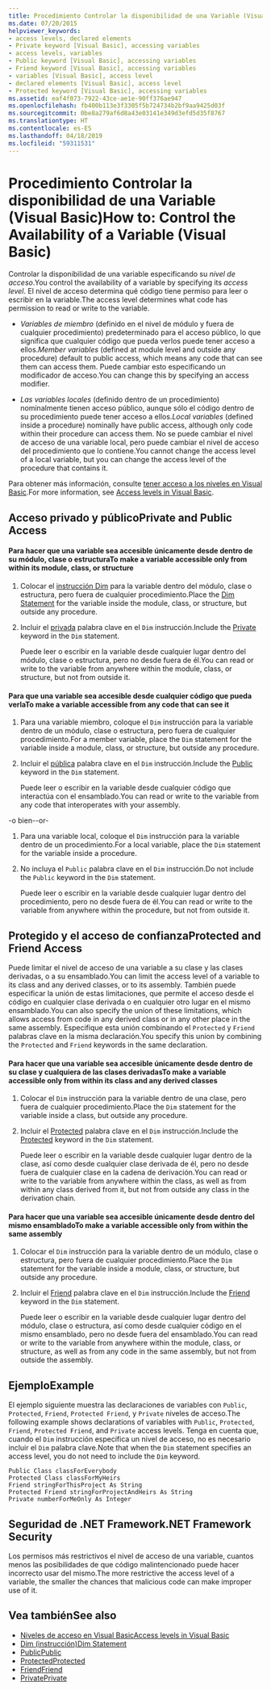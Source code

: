 ```yaml
---
title: Procedimiento Controlar la disponibilidad de una Variable (Visual Basic)
ms.date: 07/20/2015
helpviewer_keywords:
- access levels, declared elements
- Private keyword [Visual Basic], accessing variables
- access levels, variables
- Public keyword [Visual Basic], accessing variables
- Friend keyword [Visual Basic], accessing variables
- variables [Visual Basic], access level
- declared elements [Visual Basic], access level
- Protected keyword [Visual Basic], accessing variables
ms.assetid: eaf4f073-7922-43ce-ae1e-90ff376ae947
ms.openlocfilehash: fb400b113e3f3305f5b724734b2bf9aa9425d03f
ms.sourcegitcommit: 0be8a279af6d8a43e03141e349d3efd5d35f8767
ms.translationtype: HT
ms.contentlocale: es-ES
ms.lasthandoff: 04/18/2019
ms.locfileid: "59311531"
---
```

# <a name="how-to-control-the-availability-of-a-variable-visual-basic"></a><span data-ttu-id="421ff-102">Procedimiento Controlar la disponibilidad de una Variable (Visual Basic)</span><span class="sxs-lookup"><span data-stu-id="421ff-102">How to: Control the Availability of a Variable (Visual Basic)</span></span>
<span data-ttu-id="421ff-103">Controlar la disponibilidad de una variable especificando su *nivel de acceso*.</span><span class="sxs-lookup"><span data-stu-id="421ff-103">You control the availability of a variable by specifying its *access level*.</span></span> <span data-ttu-id="421ff-104">El nivel de acceso determina qué código tiene permiso para leer o escribir en la variable.</span><span class="sxs-lookup"><span data-stu-id="421ff-104">The access level determines what code has permission to read or write to the variable.</span></span>  
  
-   <span data-ttu-id="421ff-105">*Variables de miembro* (definido en el nivel de módulo y fuera de cualquier procedimiento) predeterminado para el acceso público, lo que significa que cualquier código que pueda verlos puede tener acceso a ellos.</span><span class="sxs-lookup"><span data-stu-id="421ff-105">*Member variables* (defined at module level and outside any procedure) default to public access, which means any code that can see them can access them.</span></span> <span data-ttu-id="421ff-106">Puede cambiar esto especificando un modificador de acceso.</span><span class="sxs-lookup"><span data-stu-id="421ff-106">You can change this by specifying an access modifier.</span></span>  
  
-   <span data-ttu-id="421ff-107">*Las variables locales* (definido dentro de un procedimiento) nominalmente tienen acceso público, aunque sólo el código dentro de su procedimiento puede tener acceso a ellos.</span><span class="sxs-lookup"><span data-stu-id="421ff-107">*Local variables* (defined inside a procedure) nominally have public access, although only code within their procedure can access them.</span></span> <span data-ttu-id="421ff-108">No se puede cambiar el nivel de acceso de una variable local, pero puede cambiar el nivel de acceso del procedimiento que lo contiene.</span><span class="sxs-lookup"><span data-stu-id="421ff-108">You cannot change the access level of a local variable, but you can change the access level of the procedure that contains it.</span></span>  
  
 <span data-ttu-id="421ff-109">Para obtener más información, consulte [tener acceso a los niveles en Visual Basic](../../../../visual-basic/programming-guide/language-features/declared-elements/access-levels.md).</span><span class="sxs-lookup"><span data-stu-id="421ff-109">For more information, see [Access levels in Visual Basic](../../../../visual-basic/programming-guide/language-features/declared-elements/access-levels.md).</span></span>  
  
## <a name="private-and-public-access"></a><span data-ttu-id="421ff-110">Acceso privado y público</span><span class="sxs-lookup"><span data-stu-id="421ff-110">Private and Public Access</span></span>  
  
#### <a name="to-make-a-variable-accessible-only-from-within-its-module-class-or-structure"></a><span data-ttu-id="421ff-111">Para hacer que una variable sea accesible únicamente desde dentro de su módulo, clase o estructura</span><span class="sxs-lookup"><span data-stu-id="421ff-111">To make a variable accessible only from within its module, class, or structure</span></span>  
  
1. <span data-ttu-id="421ff-112">Colocar el [instrucción Dim](../../../../visual-basic/language-reference/statements/dim-statement.md) para la variable dentro del módulo, clase o estructura, pero fuera de cualquier procedimiento.</span><span class="sxs-lookup"><span data-stu-id="421ff-112">Place the [Dim Statement](../../../../visual-basic/language-reference/statements/dim-statement.md) for the variable inside the module, class, or structure, but outside any procedure.</span></span>  
  
2. <span data-ttu-id="421ff-113">Incluir el [privada](../../../../visual-basic/language-reference/modifiers/private.md) palabra clave en el `Dim` instrucción.</span><span class="sxs-lookup"><span data-stu-id="421ff-113">Include the [Private](../../../../visual-basic/language-reference/modifiers/private.md) keyword in the `Dim` statement.</span></span>  
  
     <span data-ttu-id="421ff-114">Puede leer o escribir en la variable desde cualquier lugar dentro del módulo, clase o estructura, pero no desde fuera de él.</span><span class="sxs-lookup"><span data-stu-id="421ff-114">You can read or write to the variable from anywhere within the module, class, or structure, but not from outside it.</span></span>  
  
#### <a name="to-make-a-variable-accessible-from-any-code-that-can-see-it"></a><span data-ttu-id="421ff-115">Para que una variable sea accesible desde cualquier código que pueda verla</span><span class="sxs-lookup"><span data-stu-id="421ff-115">To make a variable accessible from any code that can see it</span></span>  
  
1. <span data-ttu-id="421ff-116">Para una variable miembro, coloque el `Dim` instrucción para la variable dentro de un módulo, clase o estructura, pero fuera de cualquier procedimiento.</span><span class="sxs-lookup"><span data-stu-id="421ff-116">For a member variable, place the `Dim` statement for the variable inside a module, class, or structure, but outside any procedure.</span></span>  
  
2. <span data-ttu-id="421ff-117">Incluir el [pública](../../../../visual-basic/language-reference/modifiers/public.md) palabra clave en el `Dim` instrucción.</span><span class="sxs-lookup"><span data-stu-id="421ff-117">Include the [Public](../../../../visual-basic/language-reference/modifiers/public.md) keyword in the `Dim` statement.</span></span>  
  
     <span data-ttu-id="421ff-118">Puede leer o escribir en la variable desde cualquier código que interactúa con el ensamblado.</span><span class="sxs-lookup"><span data-stu-id="421ff-118">You can read or write to the variable from any code that interoperates with your assembly.</span></span>  
  
 <span data-ttu-id="421ff-119">-o bien-</span><span class="sxs-lookup"><span data-stu-id="421ff-119">-or-</span></span>  
  
1. <span data-ttu-id="421ff-120">Para una variable local, coloque el `Dim` instrucción para la variable dentro de un procedimiento.</span><span class="sxs-lookup"><span data-stu-id="421ff-120">For a local variable, place the `Dim` statement for the variable inside a procedure.</span></span>  
  
2. <span data-ttu-id="421ff-121">No incluya el `Public` palabra clave en el `Dim` instrucción.</span><span class="sxs-lookup"><span data-stu-id="421ff-121">Do not include the `Public` keyword in the `Dim` statement.</span></span>  
  
     <span data-ttu-id="421ff-122">Puede leer o escribir en la variable desde cualquier lugar dentro del procedimiento, pero no desde fuera de él.</span><span class="sxs-lookup"><span data-stu-id="421ff-122">You can read or write to the variable from anywhere within the procedure, but not from outside it.</span></span>  
  
## <a name="protected-and-friend-access"></a><span data-ttu-id="421ff-123">Protegido y el acceso de confianza</span><span class="sxs-lookup"><span data-stu-id="421ff-123">Protected and Friend Access</span></span>  
 <span data-ttu-id="421ff-124">Puede limitar el nivel de acceso de una variable a su clase y las clases derivadas, o a su ensamblado.</span><span class="sxs-lookup"><span data-stu-id="421ff-124">You can limit the access level of a variable to its class and any derived classes, or to its assembly.</span></span> <span data-ttu-id="421ff-125">También puede especificar la unión de estas limitaciones, que permite el acceso desde el código en cualquier clase derivada o en cualquier otro lugar en el mismo ensamblado.</span><span class="sxs-lookup"><span data-stu-id="421ff-125">You can also specify the union of these limitations, which allows access from code in any derived class or in any other place in the same assembly.</span></span> <span data-ttu-id="421ff-126">Especifique esta unión combinando el `Protected` y `Friend` palabras clave en la misma declaración.</span><span class="sxs-lookup"><span data-stu-id="421ff-126">You specify this union by combining the `Protected` and `Friend` keywords in the same declaration.</span></span>  
  
#### <a name="to-make-a-variable-accessible-only-from-within-its-class-and-any-derived-classes"></a><span data-ttu-id="421ff-127">Para hacer que una variable sea accesible únicamente desde dentro de su clase y cualquiera de las clases derivadas</span><span class="sxs-lookup"><span data-stu-id="421ff-127">To make a variable accessible only from within its class and any derived classes</span></span>  
  
1. <span data-ttu-id="421ff-128">Colocar el `Dim` instrucción para la variable dentro de una clase, pero fuera de cualquier procedimiento.</span><span class="sxs-lookup"><span data-stu-id="421ff-128">Place the `Dim` statement for the variable inside a class, but outside any procedure.</span></span>  
  
2. <span data-ttu-id="421ff-129">Incluir el [Protected](../../../../visual-basic/language-reference/modifiers/protected.md) palabra clave en el `Dim` instrucción.</span><span class="sxs-lookup"><span data-stu-id="421ff-129">Include the [Protected](../../../../visual-basic/language-reference/modifiers/protected.md) keyword in the `Dim` statement.</span></span>  
  
     <span data-ttu-id="421ff-130">Puede leer o escribir en la variable desde cualquier lugar dentro de la clase, así como desde cualquier clase derivada de él, pero no desde fuera de cualquier clase en la cadena de derivación.</span><span class="sxs-lookup"><span data-stu-id="421ff-130">You can read or write to the variable from anywhere within the class, as well as from within any class derived from it, but not from outside any class in the derivation chain.</span></span>  
  
#### <a name="to-make-a-variable-accessible-only-from-within-the-same-assembly"></a><span data-ttu-id="421ff-131">Para hacer que una variable sea accesible únicamente desde dentro del mismo ensamblado</span><span class="sxs-lookup"><span data-stu-id="421ff-131">To make a variable accessible only from within the same assembly</span></span>  
  
1. <span data-ttu-id="421ff-132">Colocar el `Dim` instrucción para la variable dentro de un módulo, clase o estructura, pero fuera de cualquier procedimiento.</span><span class="sxs-lookup"><span data-stu-id="421ff-132">Place the `Dim` statement for the variable inside a module, class, or structure, but outside any procedure.</span></span>  
  
2. <span data-ttu-id="421ff-133">Incluir el [Friend](../../../../visual-basic/language-reference/modifiers/friend.md) palabra clave en el `Dim` instrucción.</span><span class="sxs-lookup"><span data-stu-id="421ff-133">Include the [Friend](../../../../visual-basic/language-reference/modifiers/friend.md) keyword in the `Dim` statement.</span></span>  
  
     <span data-ttu-id="421ff-134">Puede leer o escribir en la variable desde cualquier lugar dentro del módulo, clase o estructura, así como desde cualquier código en el mismo ensamblado, pero no desde fuera del ensamblado.</span><span class="sxs-lookup"><span data-stu-id="421ff-134">You can read or write to the variable from anywhere within the module, class, or structure, as well as from any code in the same assembly, but not from outside the assembly.</span></span>  
  
## <a name="example"></a><span data-ttu-id="421ff-135">Ejemplo</span><span class="sxs-lookup"><span data-stu-id="421ff-135">Example</span></span>  
 <span data-ttu-id="421ff-136">El ejemplo siguiente muestra las declaraciones de variables con `Public`, `Protected`, `Friend`, `Protected Friend`, y `Private` niveles de acceso.</span><span class="sxs-lookup"><span data-stu-id="421ff-136">The following example shows declarations of variables with `Public`, `Protected`, `Friend`, `Protected Friend`, and `Private` access levels.</span></span> <span data-ttu-id="421ff-137">Tenga en cuenta que, cuando el `Dim` instrucción especifica un nivel de acceso, no es necesario incluir el `Dim` palabra clave.</span><span class="sxs-lookup"><span data-stu-id="421ff-137">Note that when the `Dim` statement specifies an access level, you do not need to include the `Dim` keyword.</span></span>  
  
```  
Public Class classForEverybody  
Protected Class classForMyHeirs  
Friend stringForThisProject As String  
Protected Friend stringForProjectAndHeirs As String  
Private numberForMeOnly As Integer  
```  
  
## <a name="net-framework-security"></a><span data-ttu-id="421ff-138">Seguridad de .NET Framework</span><span class="sxs-lookup"><span data-stu-id="421ff-138">.NET Framework Security</span></span>  
 <span data-ttu-id="421ff-139">Los permisos más restrictivos el nivel de acceso de una variable, cuantos menos las posibilidades de que código malintencionado puede hacer incorrecto usar del mismo.</span><span class="sxs-lookup"><span data-stu-id="421ff-139">The more restrictive the access level of a variable, the smaller the chances that malicious code can make improper use of it.</span></span>  
  
## <a name="see-also"></a><span data-ttu-id="421ff-140">Vea también</span><span class="sxs-lookup"><span data-stu-id="421ff-140">See also</span></span>

- [<span data-ttu-id="421ff-141">Niveles de acceso en Visual Basic</span><span class="sxs-lookup"><span data-stu-id="421ff-141">Access levels in Visual Basic</span></span>](../../../../visual-basic/programming-guide/language-features/declared-elements/access-levels.md)
- [<span data-ttu-id="421ff-142">Dim (instrucción)</span><span class="sxs-lookup"><span data-stu-id="421ff-142">Dim Statement</span></span>](../../../../visual-basic/language-reference/statements/dim-statement.md)
- [<span data-ttu-id="421ff-143">Public</span><span class="sxs-lookup"><span data-stu-id="421ff-143">Public</span></span>](../../../../visual-basic/language-reference/modifiers/public.md)
- [<span data-ttu-id="421ff-144">Protected</span><span class="sxs-lookup"><span data-stu-id="421ff-144">Protected</span></span>](../../../../visual-basic/language-reference/modifiers/protected.md)
- [<span data-ttu-id="421ff-145">Friend</span><span class="sxs-lookup"><span data-stu-id="421ff-145">Friend</span></span>](../../../../visual-basic/language-reference/modifiers/friend.md)
- [<span data-ttu-id="421ff-146">Private</span><span class="sxs-lookup"><span data-stu-id="421ff-146">Private</span></span>](../../../../visual-basic/language-reference/modifiers/private.md)
